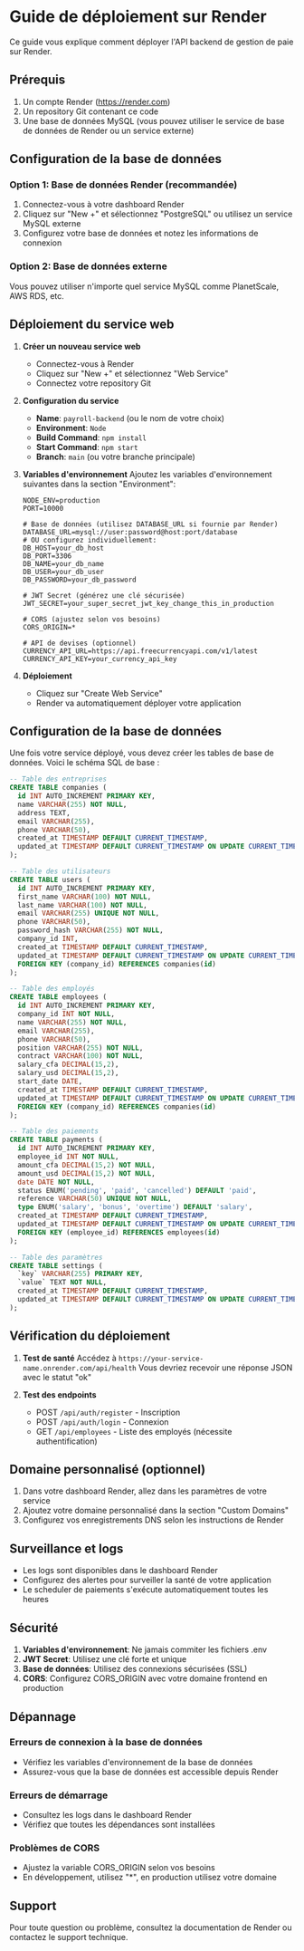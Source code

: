 # Guide de déploiement sur Render

Ce guide vous explique comment déployer l'API backend de gestion de paie sur Render.

## Prérequis

1. Un compte Render (https://render.com)
2. Un repository Git contenant ce code
3. Une base de données MySQL (vous pouvez utiliser le service de base de données de Render ou un service externe)

## Configuration de la base de données

### Option 1: Base de données Render (recommandée)
1. Connectez-vous à votre dashboard Render
2. Cliquez sur "New +" et sélectionnez "PostgreSQL" ou utilisez un service MySQL externe
3. Configurez votre base de données et notez les informations de connexion

### Option 2: Base de données externe
Vous pouvez utiliser n'importe quel service MySQL comme PlanetScale, AWS RDS, etc.

## Déploiement du service web

1. **Créer un nouveau service web**
   - Connectez-vous à Render
   - Cliquez sur "New +" et sélectionnez "Web Service"
   - Connectez votre repository Git

2. **Configuration du service**
   - **Name**: `payroll-backend` (ou le nom de votre choix)
   - **Environment**: `Node`
   - **Build Command**: `npm install`
   - **Start Command**: `npm start`
   - **Branch**: `main` (ou votre branche principale)

3. **Variables d'environnement**
   Ajoutez les variables d'environnement suivantes dans la section "Environment":

   ```
   NODE_ENV=production
   PORT=10000
   
   # Base de données (utilisez DATABASE_URL si fournie par Render)
   DATABASE_URL=mysql://user:password@host:port/database
   # OU configurez individuellement:
   DB_HOST=your_db_host
   DB_PORT=3306
   DB_NAME=your_db_name
   DB_USER=your_db_user
   DB_PASSWORD=your_db_password
   
   # JWT Secret (générez une clé sécurisée)
   JWT_SECRET=your_super_secret_jwt_key_change_this_in_production
   
   # CORS (ajustez selon vos besoins)
   CORS_ORIGIN=*
   
   # API de devises (optionnel)
   CURRENCY_API_URL=https://api.freecurrencyapi.com/v1/latest
   CURRENCY_API_KEY=your_currency_api_key
   ```

4. **Déploiement**
   - Cliquez sur "Create Web Service"
   - Render va automatiquement déployer votre application

## Configuration de la base de données

Une fois votre service déployé, vous devez créer les tables de base de données. Voici le schéma SQL de base :

```sql
-- Table des entreprises
CREATE TABLE companies (
  id INT AUTO_INCREMENT PRIMARY KEY,
  name VARCHAR(255) NOT NULL,
  address TEXT,
  email VARCHAR(255),
  phone VARCHAR(50),
  created_at TIMESTAMP DEFAULT CURRENT_TIMESTAMP,
  updated_at TIMESTAMP DEFAULT CURRENT_TIMESTAMP ON UPDATE CURRENT_TIMESTAMP
);

-- Table des utilisateurs
CREATE TABLE users (
  id INT AUTO_INCREMENT PRIMARY KEY,
  first_name VARCHAR(100) NOT NULL,
  last_name VARCHAR(100) NOT NULL,
  email VARCHAR(255) UNIQUE NOT NULL,
  phone VARCHAR(50),
  password_hash VARCHAR(255) NOT NULL,
  company_id INT,
  created_at TIMESTAMP DEFAULT CURRENT_TIMESTAMP,
  updated_at TIMESTAMP DEFAULT CURRENT_TIMESTAMP ON UPDATE CURRENT_TIMESTAMP,
  FOREIGN KEY (company_id) REFERENCES companies(id)
);

-- Table des employés
CREATE TABLE employees (
  id INT AUTO_INCREMENT PRIMARY KEY,
  company_id INT NOT NULL,
  name VARCHAR(255) NOT NULL,
  email VARCHAR(255),
  phone VARCHAR(50),
  position VARCHAR(255) NOT NULL,
  contract VARCHAR(100) NOT NULL,
  salary_cfa DECIMAL(15,2),
  salary_usd DECIMAL(15,2),
  start_date DATE,
  created_at TIMESTAMP DEFAULT CURRENT_TIMESTAMP,
  updated_at TIMESTAMP DEFAULT CURRENT_TIMESTAMP ON UPDATE CURRENT_TIMESTAMP,
  FOREIGN KEY (company_id) REFERENCES companies(id)
);

-- Table des paiements
CREATE TABLE payments (
  id INT AUTO_INCREMENT PRIMARY KEY,
  employee_id INT NOT NULL,
  amount_cfa DECIMAL(15,2) NOT NULL,
  amount_usd DECIMAL(15,2) NOT NULL,
  date DATE NOT NULL,
  status ENUM('pending', 'paid', 'cancelled') DEFAULT 'paid',
  reference VARCHAR(50) UNIQUE NOT NULL,
  type ENUM('salary', 'bonus', 'overtime') DEFAULT 'salary',
  created_at TIMESTAMP DEFAULT CURRENT_TIMESTAMP,
  updated_at TIMESTAMP DEFAULT CURRENT_TIMESTAMP ON UPDATE CURRENT_TIMESTAMP,
  FOREIGN KEY (employee_id) REFERENCES employees(id)
);

-- Table des paramètres
CREATE TABLE settings (
  `key` VARCHAR(255) PRIMARY KEY,
  `value` TEXT NOT NULL,
  created_at TIMESTAMP DEFAULT CURRENT_TIMESTAMP,
  updated_at TIMESTAMP DEFAULT CURRENT_TIMESTAMP ON UPDATE CURRENT_TIMESTAMP
);
```

## Vérification du déploiement

1. **Test de santé**
   Accédez à `https://your-service-name.onrender.com/api/health`
   Vous devriez recevoir une réponse JSON avec le statut "ok"

2. **Test des endpoints**
   - POST `/api/auth/register` - Inscription
   - POST `/api/auth/login` - Connexion
   - GET `/api/employees` - Liste des employés (nécessite authentification)

## Domaine personnalisé (optionnel)

1. Dans votre dashboard Render, allez dans les paramètres de votre service
2. Ajoutez votre domaine personnalisé dans la section "Custom Domains"
3. Configurez vos enregistrements DNS selon les instructions de Render

## Surveillance et logs

- Les logs sont disponibles dans le dashboard Render
- Configurez des alertes pour surveiller la santé de votre application
- Le scheduler de paiements s'exécute automatiquement toutes les heures

## Sécurité

1. **Variables d'environnement**: Ne jamais commiter les fichiers .env
2. **JWT Secret**: Utilisez une clé forte et unique
3. **Base de données**: Utilisez des connexions sécurisées (SSL)
4. **CORS**: Configurez CORS_ORIGIN avec votre domaine frontend en production

## Dépannage

### Erreurs de connexion à la base de données
- Vérifiez les variables d'environnement de la base de données
- Assurez-vous que la base de données est accessible depuis Render

### Erreurs de démarrage
- Consultez les logs dans le dashboard Render
- Vérifiez que toutes les dépendances sont installées

### Problèmes de CORS
- Ajustez la variable CORS_ORIGIN selon vos besoins
- En développement, utilisez "*", en production utilisez votre domaine

## Support

Pour toute question ou problème, consultez la documentation de Render ou contactez le support technique.

